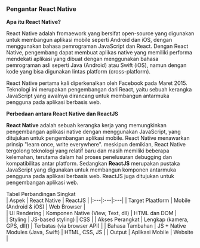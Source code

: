 ### Pengantar React Native

**Apa itu React Native?**  

 React Native adalah fromaework yang bersifat open-source yang digunakan untuk membangun aplikasi mobile seperti Android dan iOS, dengan menggunakan bahasa pemrograman JavaScript dan React. Dengan React Native, pengembang dapat membuat aplikas native yang memiliki performa mendekati aplikasi yang dibuat dengan menggunakan bahasa pemrograman asli seperti Java (Android) atau Swift (iOS), namun dengan kode yang bisa digunakan lintas platform (cross-platform). 

 React Native pertama kali diperkenalkan oleh Facebook pada Maret 2015. Teknologi ini merupakan pengembangan dari React, yaitu sebuah kerangka JavaScript yang awalnya dirancang untuk membangun antarmuka pengguna pada aplikasi berbasis web.  

**Perbedaan antara React Native dan ReactJS**  

 **React Native** adalah sebuah kerangka kerja yang memungkinkan pengembangan aplikasi native dengan menggunakan JavaScript, yang  ditujukan untuk pengembangan aplikasi mobile. React Native menawarkan prinsip "learn once, write everywhere". meskipun demikian, React Native tergolong teknologi yang relatif baru dan masih memiliki beberapa kelemahan, terutama dalam hal proses penelusuran debugging dan kompatibilitas antar platform. Sedangkan **ReactJS** merupakan pustaka JavaScript yang digunakan untuk membangun komponen antarmuka pengguna pada aplikasi berbasis web. ReactJS juga ditujukan untuk pengembangan aplikasi web. 

Tabel Perbandingan Singkat  
| Aspek | React Native | ReactJS |
|:---|:---|:---|
| Target Plaatform | Mobile (Android & iOS) | Web Browser |  
| UI Rendering | Komponen Native (View, Text, dll) | HTML dan DOM |  
| Styling | JS-based styling) | CSS |
| Akses Perangkat | Lengkap (kamera, GPS, dll)) | Terbatas (via browser API) |
| Bahasa Tambahan | JS + Native Modules (Java, Swift) | HTML, CSS, JS |
| Output | Aplikasi Mobile | Website |  

